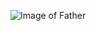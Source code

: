 ![Image of Father](https://scontent-iad3-1.xx.fbcdn.net/v/t1.0-9/10253956_10204465127211278_7142763210059573131_n.jpg?_nc_cat=110&ccb=2&_nc_sid=174925&_nc_ohc=f7v1F78yX2MAX9Pisxv&_nc_ht=scontent-iad3-1.xx&oh=726001430e08749700a9371506786407&oe=5FC80815)
